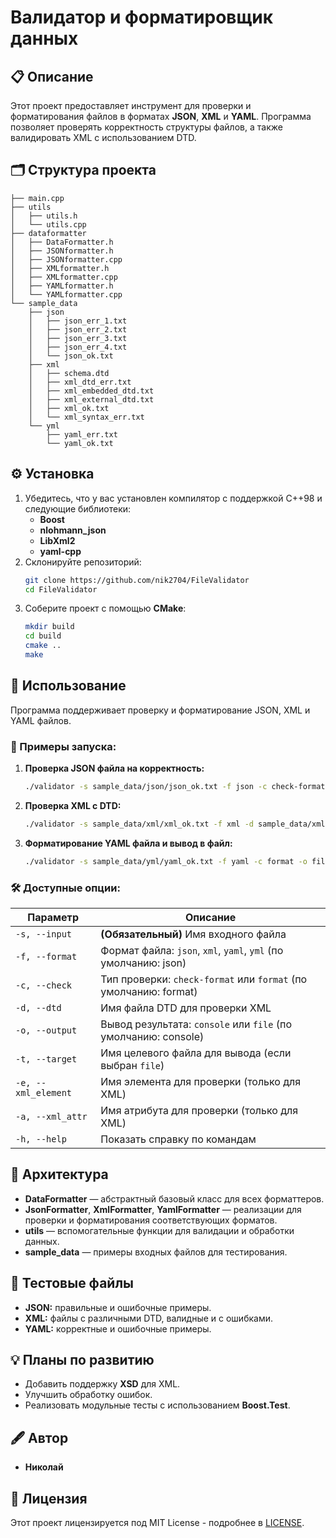 # Валидатор и форматировщик данных

## 📋 Описание

Этот проект предоставляет инструмент для проверки и форматирования файлов в форматах **JSON**, **XML** и **YAML**. Программа позволяет проверять корректность структуры файлов, а также валидировать XML с использованием DTD.

## 🗂️ Структура проекта

```
├── main.cpp
├── utils
│   ├── utils.h
│   └── utils.cpp
├── dataformatter
│   ├── DataFormatter.h
│   ├── JSONformatter.h
│   ├── JSONformatter.cpp
│   ├── XMLformatter.h
│   ├── XMLformatter.cpp
│   ├── YAMLformatter.h
│   └── YAMLformatter.cpp
└── sample_data
    ├── json
    │   ├── json_err_1.txt
    │   ├── json_err_2.txt
    │   ├── json_err_3.txt
    │   ├── json_err_4.txt
    │   └── json_ok.txt
    ├── xml
    │   ├── schema.dtd
    │   ├── xml_dtd_err.txt
    │   ├── xml_embedded_dtd.txt
    │   ├── xml_external_dtd.txt
    │   ├── xml_ok.txt
    │   └── xml_syntax_err.txt
    └── yml
        ├── yaml_err.txt
        └── yaml_ok.txt
```

## ⚙️ Установка

1. Убедитесь, что у вас установлен компилятор с поддержкой C++98 и следующие библиотеки:
   - **Boost**
   - **nlohmann_json**
   - **LibXml2**
   - **yaml-cpp**
2. Склонируйте репозиторий:
   ```bash
   git clone https://github.com/nik2704/FileValidator
   cd FileValidator
   ```
3. Соберите проект с помощью **CMake**:
   ```bash
   mkdir build
   cd build
   cmake ..
   make
   ```

## 🚀 Использование

Программа поддерживает проверку и форматирование JSON, XML и YAML файлов.

### 📖 Примеры запуска:

1. **Проверка JSON файла на корректность:**
   ```bash
   ./validator -s sample_data/json/json_ok.txt -f json -c check-format
   ```

2. **Проверка XML с DTD:**
   ```bash
   ./validator -s sample_data/xml/xml_ok.txt -f xml -d sample_data/xml/schema.dtd
   ```

3. **Форматирование YAML файла и вывод в файл:**
   ```bash
   ./validator -s sample_data/yml/yaml_ok.txt -f yaml -c format -o file -t formatted_output.yaml
   ```

### 🛠️ Доступные опции:

| Параметр            | Описание                                                          |
|---------------------|-------------------------------------------------------------------|
| `-s, --input`       | **(Обязательный)** Имя входного файла                             |
| `-f, --format`      | Формат файла: `json`, `xml`, `yaml`, `yml` (по умолчанию: json)   |
| `-c, --check`       | Тип проверки: `check-format` или `format` (по умолчанию: format)  |
| `-d, --dtd`         | Имя файла DTD для проверки XML                                   |
| `-o, --output`      | Вывод результата: `console` или `file` (по умолчанию: console)    |
| `-t, --target`      | Имя целевого файла для вывода (если выбран `file`)               |
| `-e, --xml_element` | Имя элемента для проверки (только для XML)                       |
| `-a, --xml_attr`    | Имя атрибута для проверки (только для XML)                        |
| `-h, --help`        | Показать справку по командам                                     |

## 🧩 Архитектура

- **DataFormatter** — абстрактный базовый класс для всех форматтеров.
- **JsonFormatter**, **XmlFormatter**, **YamlFormatter** — реализации для проверки и форматирования соответствующих форматов.
- **utils** — вспомогательные функции для валидации и обработки данных.
- **sample_data** — примеры входных файлов для тестирования.

## 🧪 Тестовые файлы

- **JSON:** правильные и ошибочные примеры.
- **XML:** файлы с различными DTD, валидные и с ошибками.
- **YAML:** корректные и ошибочные примеры.

## 💡 Планы по развитию

- Добавить поддержку **XSD** для XML.
- Улучшить обработку ошибок.
- Реализовать модульные тесты с использованием **Boost.Test**.

## 🖋️ Автор

- **Николай**

## 📄 Лицензия

Этот проект лицензируется под MIT License - подробнее в [LICENSE](LICENSE).
